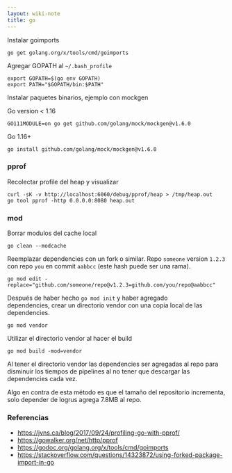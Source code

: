 ```yaml
---
layout: wiki-note
title: go
---
```


Instalar goimports

    go get golang.org/x/tools/cmd/goimports

Agregar GOPATH al `~/.bash_profile`

    export GOPATH=$(go env GOPATH)
    export PATH="$GOPATH/bin:$PATH"

Instalar paquetes binarios, ejemplo con mockgen

Go version < 1.16

    GO111MODULE=on go get github.com/golang/mock/mockgen@v1.6.0

Go 1.16+

    go install github.com/golang/mock/mockgen@v1.6.0

### pprof

Recolectar profile del heap y visualizar

    curl -sK -v http://localhost:6060/debug/pprof/heap > /tmp/heap.out
    go tool pprof -http 0.0.0.0:8080 heap.out

### mod

Borrar modulos del cache local

    go clean --modcache

Reemplazar dependencies con un fork o similar.
Repo `someone` version `1.2.3` con repo `you` en commit `aabbcc` (este hash puede ser una rama).

    go mod edit -replace="github.com/someone/repo@v1.2.3=github.com/you/repo@aabbcc"

Después de haber hecho `go mod init` y haber agregado dependencies, crear un directorio vendor con una copia local de las dependencies.

    go mod vendor

Utilizar el directorio vendor al hacer el build

    go mod build -mod=vendor

Al tener el directorio vendor las dependencies ser agregadas al repo para disminuir los tiempos de pipelines al no tener que descargar las dependencies cada vez.

Algo en contra de esta método es que el tamaño del repositorio incrementa, solo depender de logrus agrega 7.8MB al repo.

### Referencias

-   https://jvns.ca/blog/2017/09/24/profiling-go-with-pprof/
-   https://gowalker.org/net/http/pprof
-   https://godoc.org/golang.org/x/tools/cmd/goimports
-   https://stackoverflow.com/questions/14323872/using-forked-package-import-in-go
